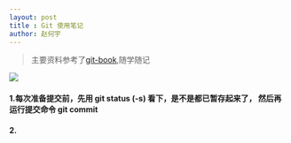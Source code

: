 ```yaml
---
layout: post
title : Git 使用笔记
author: 赵何宇
---
```


> 主要资料参考了[git-book](https://git-scm.com/book/zh/v2),随学随记

 ![](https://git-scm.com/book/en/v2/images/lifecycle.png)

#### 1.每次准备提交前，先用 git status (-s) 看下，是不是都已暂存起来了， 然后再运行提交命令 git commit
#### 2.



